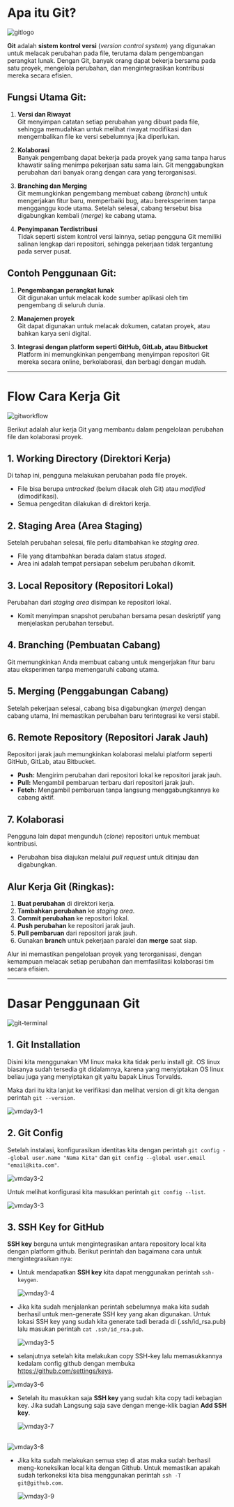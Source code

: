 # Apa itu Git?

![gitlogo](https://github.com/user-attachments/assets/5a921eef-6e93-455e-8a24-ea5f63b33925)


**Git** adalah **sistem kontrol versi** (*version control system*) yang digunakan untuk melacak perubahan pada file, terutama dalam pengembangan perangkat lunak. Dengan Git, banyak orang dapat bekerja bersama pada satu proyek, mengelola perubahan, dan mengintegrasikan kontribusi mereka secara efisien.

## Fungsi Utama Git:
1. **Versi dan Riwayat**  
   Git menyimpan catatan setiap perubahan yang dibuat pada file, sehingga memudahkan untuk melihat riwayat modifikasi dan mengembalikan file ke versi sebelumnya jika diperlukan.

2. **Kolaborasi**  
   Banyak pengembang dapat bekerja pada proyek yang sama tanpa harus khawatir saling menimpa pekerjaan satu sama lain. Git menggabungkan perubahan dari banyak orang dengan cara yang terorganisasi.

3. **Branching dan Merging**  
   Git memungkinkan pengembang membuat cabang (*branch*) untuk mengerjakan fitur baru, memperbaiki bug, atau bereksperimen tanpa mengganggu kode utama. Setelah selesai, cabang tersebut bisa digabungkan kembali (*merge*) ke cabang utama.

4. **Penyimpanan Terdistribusi**  
   Tidak seperti sistem kontrol versi lainnya, setiap pengguna Git memiliki salinan lengkap dari repositori, sehingga pekerjaan tidak tergantung pada server pusat.

## Contoh Penggunaan Git:
1. **Pengembangan perangkat lunak**  
   Git digunakan untuk melacak kode sumber aplikasi oleh tim pengembang di seluruh dunia.
   
2. **Manajemen proyek**  
   Git dapat digunakan untuk melacak dokumen, catatan proyek, atau bahkan karya seni digital.

3. **Integrasi dengan platform seperti GitHub, GitLab, atau Bitbucket**  
   Platform ini memungkinkan pengembang menyimpan repositori Git mereka secara online, berkolaborasi, dan berbagi dengan mudah.

---

# Flow Cara Kerja Git

![gitworkflow](https://github.com/user-attachments/assets/afbb3e8d-9263-4b66-ac99-d91a5b9ebde1)


Berikut adalah alur kerja Git yang membantu dalam pengelolaan perubahan file dan kolaborasi proyek.

## 1. **Working Directory (Direktori Kerja)**
Di tahap ini, pengguna melakukan perubahan pada file proyek.  
- File bisa berupa *untracked* (belum dilacak oleh Git) atau *modified* (dimodifikasi).
- Semua pengeditan dilakukan di direktori kerja.

## 2. **Staging Area (Area Staging)**
Setelah perubahan selesai, file perlu ditambahkan ke *staging area*.  
- File yang ditambahkan berada dalam status *staged*.
- Area ini adalah tempat persiapan sebelum perubahan dikomit.

## 3. **Local Repository (Repositori Lokal)**
Perubahan dari *staging area* disimpan ke repositori lokal.  
- Komit menyimpan snapshot perubahan bersama pesan deskriptif yang menjelaskan perubahan tersebut.

## 4. **Branching (Pembuatan Cabang)**
Git memungkinkan Anda membuat cabang untuk mengerjakan fitur baru atau eksperimen tanpa memengaruhi cabang utama.  


## 5. **Merging (Penggabungan Cabang)**
Setelah pekerjaan selesai, cabang bisa digabungkan (*merge*) dengan cabang utama,  Ini memastikan perubahan baru terintegrasi ke versi stabil.


## 6. **Remote Repository (Repositori Jarak Jauh)**
Repositori jarak jauh memungkinkan kolaborasi melalui platform seperti GitHub, GitLab, atau Bitbucket.
- **Push:** Mengirim perubahan dari repositori lokal ke repositori jarak jauh.
- **Pull:** Mengambil pembaruan terbaru dari repositori jarak jauh.
- **Fetch:** Mengambil pembaruan tanpa langsung menggabungkannya ke cabang aktif.

## 7. **Kolaborasi**
Pengguna lain dapat mengunduh (*clone*) repositori untuk membuat kontribusi.  
- Perubahan bisa diajukan melalui *pull request* untuk ditinjau dan digabungkan.


## Alur Kerja Git (Ringkas):
  1. **Buat perubahan** di direktori kerja.
  2. **Tambahkan perubahan** ke *staging area*.
  3. **Commit perubahan** ke repositori lokal.
  4. **Push perubahan** ke repositori jarak jauh.
  5. **Pull pembaruan** dari repositori jarak jauh.
  6. Gunakan **branch** untuk pekerjaan paralel dan **merge** saat siap.

  Alur ini memastikan pengelolaan proyek yang terorganisasi, dengan kemampuan melacak setiap perubahan dan memfasilitasi kolaborasi tim secara efisien.


  ---

# Dasar Penggunaan Git

![git-terminal](https://github.com/user-attachments/assets/daac205d-da65-440d-bbee-686d4ebb838f)


## 1. **Git Installation**
Disini kita menggunakan VM linux maka kita tidak perlu install git. OS linux biasanya sudah tersedia git didalamnya,
karena yang menyiptakan OS linux beliau juga yang menyiptakan git yaitu bapak Linus Torvalds.

Maka dari itu kita lanjut ke verifikasi dan melihat version di git kita dengan perintah `git --version`.

![vmday3-1](https://github.com/user-attachments/assets/f586d556-80b7-41dd-a3d8-46457961d54b)



## 2. **Git Config**
Setelah instalasi, konfigurasikan identitas kita dengan perintah `git config --global user.name "Nama Kita"` dan `git config --global user.email "email@kita.com"`.

![vmday3-2](https://github.com/user-attachments/assets/71214957-8d55-4e7d-8a31-d11014212241)

Untuk melihat konfigurasi kita masukkan perintah `git config --list`.

![vmday3-3](https://github.com/user-attachments/assets/a576347a-a962-424c-86cd-8912c9a2bf01)



## 3. **SSH Key for GitHub**
**SSH key** berguna untuk mengintegrasikan antara repository local kita dengan platform github. 
Berikut perintah dan bagaimana cara untuk mengintegrasikan nya:

- Untuk mendapatkan **SSH key** kita dapat menggunakan perintah `ssh-keygen`.

  ![vmday3-4](https://github.com/user-attachments/assets/e181414e-582d-4f37-b305-470cfa832ec2)

- Jika kita sudah menjalankan perintah sebelumnya maka kita sudah berhasil untuk men-generate SSH key yang akan digunakan.
  Untuk lokasi SSH key yang sudah kita generate tadi berada di (.ssh/id_rsa.pub) lalu masukan perintah `cat .ssh/id_rsa.pub`.

  ![vmday3-5](https://github.com/user-attachments/assets/6ae6e43d-da17-45d4-aba0-2759ec6ffed7)
  

-  selanjutnya setelah kita melakukan copy SSH-key lalu memasukkannya kedalam config github dengan membuka https://github.com/settings/keys.

  ![vmday3-6](https://github.com/user-attachments/assets/2ad76bca-b34d-451f-9c31-6765426b9e4d)
  

- Setelah itu masukkan saja **SSH key** yang sudah kita copy tadi kebagian key. Jika sudah Langsung saja save dengan menge-klik bagian **Add SSH key**.

  ![vmday3-7](https://github.com/user-attachments/assets/f260d34a-399e-4cb3-a1e8-cd7b9c43ddca)

##


  ![vmday3-8](https://github.com/user-attachments/assets/a7229f06-29aa-4624-b69b-8dcd545a98b2)

- Jika kita sudah melakukan semua step di atas maka sudah berhasil meng-koneksikan local kita dengan Github.
  Untuk memastikan apakah sudah terkoneksi kita bisa menggunakan perintah `ssh -T git@github.com`.

  ![vmday3-9](https://github.com/user-attachments/assets/af092d18-f43c-4db9-8e9b-3e5c8d9407d7)







  


  


